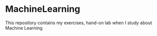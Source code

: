 # MachineLearning
This repository contains my exercises, hand-on lab when I study about Machine Learning  
